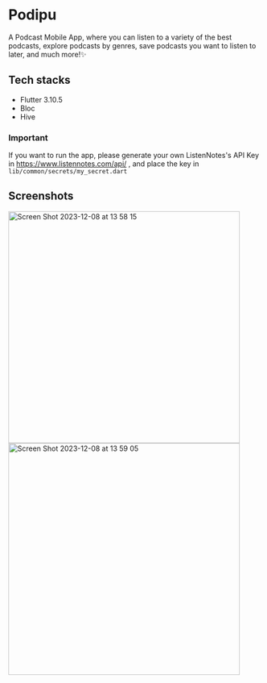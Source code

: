# Podipu

A Podcast Mobile App, where you can listen to a variety of the best podcasts, explore podcasts by genres, save podcasts you want to listen to later, and much more!✨

## Tech stacks
- Flutter 3.10.5
- Bloc
- Hive

### Important
If you want to run the app, please generate your own ListenNotes's API Key in https://www.listennotes.com/api/ , and place the key in ``` lib/common/secrets/my_secret.dart ```

## Screenshots
<img width="460" alt="Screen Shot 2023-12-08 at 13 58 15" src="https://github.com/nafladiva/podipu/assets/57741610/df287044-21bf-4e8f-b6c9-78d8329e333a">
<img width="460" alt="Screen Shot 2023-12-08 at 13 59 05" src="https://github.com/nafladiva/podipu/assets/57741610/a925e400-3be0-48c9-b7fe-f5181d81c3d2">
